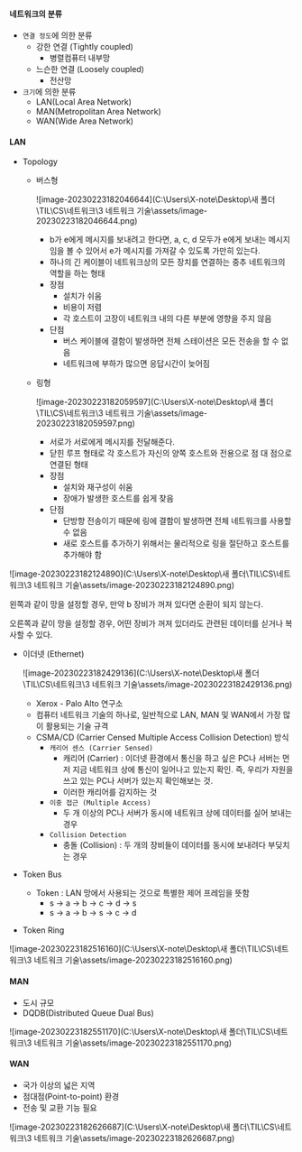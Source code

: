 #### 네트워크의 분류

- `연결 정도`에 의한 분류
  - 강한 연결 (Tightly coupled)
    - 병렬컴퓨터 내부망
  - 느슨한 연결 (Loosely coupled)
    - 전산망
- `크기`에 의한 분류
  - LAN(Local Area Network)
  - MAN(Metropolitan Area Network)
  - WAN(Wide Area Network)



#### LAN

- Topology

  - 버스형

    ![image-20230223182046644](C:\Users\X-note\Desktop\새 폴더\TIL\CS\네트워크\3 네트워크 기술\assets/image-20230223182046644.png)

    - b가 e에게 메시지를 보내려고 한다면, a, c, d 모두가 e에게 보내는 메시지임을 볼 수 있어서 e가 메시지를 가져갈 수 있도록 가만히 있는다.
    - 하나의 긴 케이블이 네트워크상의 모든 장치를 연결하는 중추 네트워크의 역할을 하는 형태
    - 장점
      - 설치가 쉬움
      - 비용이 저렴
      - 각 호스트이 고장이 네트워크 내의 다른 부분에 영향을 주지 않음
    - 단점
      - 버스 케이블에 결함이 발생하면 전체 스테이션은 모든 전송을 할 수 없음
      - 네트워크에 부하가 많으면 응답시간이 늦어짐

  - 링형

    ![image-20230223182059597](C:\Users\X-note\Desktop\새 폴더\TIL\CS\네트워크\3 네트워크 기술\assets/image-20230223182059597.png)

    - 서로가 서로에게 메시지를 전달해준다.
    - 닫힌 루프 형태로 각 호스트가 자신의 양쪽 호스트와 전용으로 점 대 점으로 연결된 형태
    - 장점
      - 설치와 재구성이 쉬움
      - 장애가 발생한 호스트를 쉽게 찾음
    - 단점
      - 단방향 전송이기 때문에 링에 결함이 발생하면 전체 네트워크를 사용할 수 없음
      - 새로 호스트를 추가하기 위해서는 물리적으로 링을 절단하고 호스트를 추가해야 함

![image-20230223182124890](C:\Users\X-note\Desktop\새 폴더\TIL\CS\네트워크\3 네트워크 기술\assets/image-20230223182124890.png)

왼쪽과 같이 망을 설정할 경우, 만약 b 장비가 꺼져 있다면 순환이 되지 않는다.

오른쪽과 같이 망을 설정할 경우, 어떤 장비가 꺼져 있더라도 관련된 데이터를 싣거나 복사할 수 있다.



- 이더넷 (Ethernet)

  ![image-20230223182429136](C:\Users\X-note\Desktop\새 폴더\TIL\CS\네트워크\3 네트워크 기술\assets/image-20230223182429136.png)

  - Xerox - Palo Alto 연구소
  - 컴퓨터 네트워크 기술의 하나로, 일반적으로 LAN, MAN 및 WAN에서 가장 많이 활용되는 기술 규격
  - CSMA/CD (Carrier Censed Multiple Access Collision Detection) 방식
    - `캐리어 센스 (Carrier Sensed) `
      - 캐리어 (Carrier) : 이더넷 환경에서 통신을 하고 싶은 PC나 서버는 먼저 지금 네트워크 상에 통신이 일어나고 있는지 확인. 즉, 우리가 자원을 쓰고 있는 PC나 서버가 있는지 확인해보는 것.
      - 이러한 캐리어를 감지하는 것
    - `이중 접근 (Multiple Access)`
      - 두 개 이상의 PC나 서버가 동시에 네트워크 상에 데이터를 실어 보내는 경우 
    - `Collision Detection`
      - 충돌 (Collision) : 두 개의 장비들이 데이터를 동시에 보내려다 부딪치는 경우

- Token Bus

  - Token : LAN 망에서 사용되는 것으로 특별한 제어 프레임을 뜻함
    - s → a → b → c → d → s
    - s → a → b → s → c → d

- Token Ring


![image-20230223182516160](C:\Users\X-note\Desktop\새 폴더\TIL\CS\네트워크\3 네트워크 기술\assets/image-20230223182516160.png)





#### MAN

- 도시 규모
- DQDB(Distributed Queue Dual Bus)

![image-20230223182551170](C:\Users\X-note\Desktop\새 폴더\TIL\CS\네트워크\3 네트워크 기술\assets/image-20230223182551170.png)



#### WAN

- 국가 이상의 넓은 지역
- 점대점(Point-to-point) 환경
- 전송 및 교환 기능 필요

![image-20230223182626687](C:\Users\X-note\Desktop\새 폴더\TIL\CS\네트워크\3 네트워크 기술\assets/image-20230223182626687.png)

